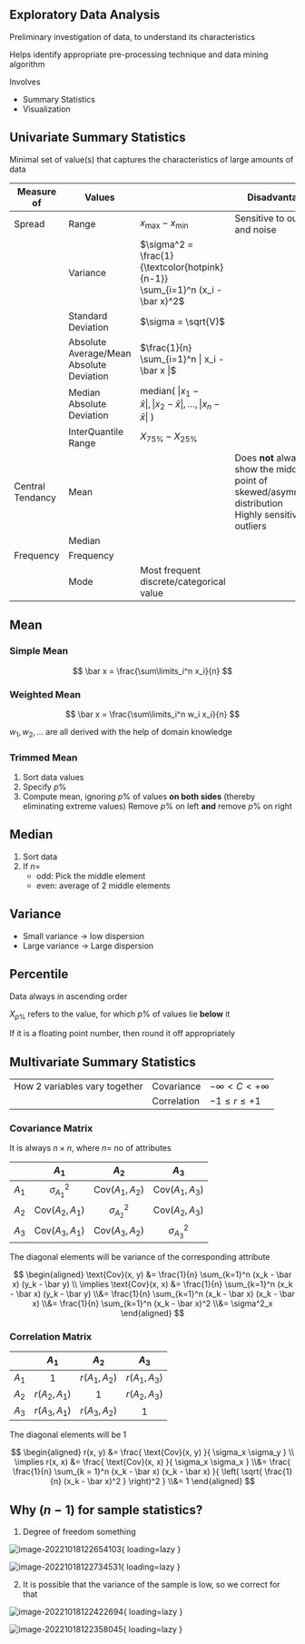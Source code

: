 ## Exploratory Data Analysis

Preliminary investigation of data, to understand its characteristics

Helps identify appropriate pre-processing technique and data mining algorithm

Involves

- Summary Statistics
- Visualization

## Univariate Summary Statistics

Minimal set of value(s) that captures the characteristics of large amounts of data

| Measure of       | Values                                   |                                                              | Disadvantage                                                 |
| ---------------- | ---------------------------------------- | ------------------------------------------------------------ | ------------------------------------------------------------ |
| Spread           | Range                                    | $x_\text{max} - x_\text{min}$                                | Sensitive to outliers and noise                              |
|                  | Variance                                 | $\sigma^2 = \frac{1}{\textcolor{hotpink}{n-1}} \sum_{i=1}^n (x_i - \bar x)^2$ |                                                              |
|                  | Standard Deviation                       | $\sigma = \sqrt{V}$                                          |                                                              |
|                  | Absolute Average/Mean Absolute Deviation | $\frac{1}{n} \sum_{i=1}^n \| x_i - \bar x \|$                    |                                                              |
|                  | Median Absolute Deviation                | $\text{median}( \ \| x_1 - \bar x \|, \| x_2 - \bar x \|, \dots, \| x_n - \bar x \| \ )$ |                                                              |
|                  | InterQuantile Range                      | $X_{75 \%} - X_{25 \%}$                                      |                                                              |
| Central Tendancy | Mean                                     |                                                              | Does **not** always show the middle point of skewed/asymmetric distribution<br />Highly sensitive by outliers |
|                  | Median                                   |                                                              |                                                              |
| Frequency        | Frequency                                |                                                              |                                                              |
|                  | Mode                                     | Most frequent discrete/categorical value                     |                                                              |

## Mean

### Simple Mean

$$
\bar x = \frac{\sum\limits_i^n x_i}{n}
$$

### Weighted Mean

$$
\bar x =
\frac{\sum\limits_i^n w_i x_i}{n}
$$

$w_1, w_2, \dots$ are all derived with the help of domain knowledge

### Trimmed Mean

1. Sort data values
2. Specify $p \%$ 
3. Compute mean, ignoring $p \%$ of values **on both sides** (thereby eliminating extreme values)
   Remove $p \%$ on left **and** remove $p \%$ on right

## Median

1. Sort data
2. If $n=$
     - odd: Pick the middle element
     - even: average of 2 middle elements

## Variance

- Small variance $\to$ low dispersion
- Large variance $\to$ Large dispersion

## Percentile

Data always in ascending order

$X_{p \%}$ refers to the value, for which $p \%$ of values lie **below** it

If it is a floating point number, then round it off appropriately

## Multivariate Summary Statistics

|                               |             |                         |
| ----------------------------- | ----------- | ----------------------- |
| How 2 variables vary together | Covariance  | $-\infty < C < +\infty$ |
|                               | Correlation | $-1 \le r \le +1$       |

### Covariance Matrix

It is always $n \times n$, where $n =$ no of attributes

|       |         $A_1$          |         $A_2$          |         $A_3$          |
| :---: | :--------------------: | :--------------------: | :--------------------: |
| $A_1$ |    $\sigma^2_{A_1}$    | $\text{Cov}(A_1, A_2)$ | $\text{Cov}(A_1, A_3)$ |
| $A_2$ | $\text{Cov}(A_2, A_1)$ |    $\sigma^2_{A_2}$    | $\text{Cov}(A_2, A_3)$ |
| $A_3$ | $\text{Cov}(A_3, A_1)$ | $\text{Cov}(A_3, A_2)$ |    $\sigma^2_{A_3}$    |

The diagonal elements will be variance of the corresponding attribute

$$
\begin{aligned}
\text{Cov}(x, y)
&= \frac{1}{n} \sum_{k=1}^n (x_k - \bar x) (y_k - \bar y) \\
\implies \text{Cov}(x, x)
&= \frac{1}{n} \sum_{k=1}^n (x_k - \bar x) (y_k - \bar y) \\&= \frac{1}{n} \sum_{k=1}^n (x_k - \bar x) (x_k - \bar x) \\&= \frac{1}{n} \sum_{k=1}^n (x_k - \bar x)^2 \\&= \sigma^2_x
\end{aligned}
$$

### Correlation Matrix

|       |     $A_1$     |     $A_2$     |     $A_3$     |
| :---: | :-----------: | :-----------: | :-----------: |
| $A_1$ |      $1$      | $r(A_1, A_2)$ | $r(A_1, A_3)$ |
| $A_2$ | $r(A_2, A_1)$ |      $1$      | $r(A_2, A_3)$ |
| $A_3$ | $r(A_3, A_1)$ | $r(A_3, A_2)$ |      $1$      |

The diagonal elements will be 1

$$
\begin{aligned}
r(x, y)
&= \frac{
\text{Cov}(x, y)
}{
\sigma_x \sigma_y
} \\
\implies
r(x, x)
&= \frac{
\text{Cov}(x, x)
}{
\sigma_x \sigma_x
} \\&= \frac{
\frac{1}{n} \sum_{k = 1}^n (x_k - \bar x) (x_k - \bar x)
}{
\left(
\sqrt{ \frac{1}{n} (x_k - \bar x)^2 }
\right)^2
} \\&= 1
\end{aligned}
$$

## Why $(n-1)$ for sample statistics?

1. Degree of freedom something

![image-20221018122654103](assets//image-20221018122654103.png){ loading=lazy }

![image-20221018122734531](assets//image-20221018122734531.png){ loading=lazy }

2. It is possible that the variance of the sample is low, so we correct for that

![image-20221018122422694](assets//image-20221018122422694.png){ loading=lazy }

![image-20221018122358045](assets//image-20221018122358045.png){ loading=lazy }

